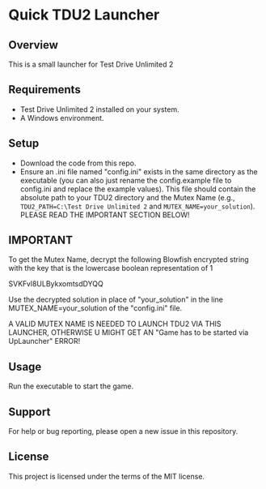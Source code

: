 # Quick TDU2 Launcher

## Overview

This is a small launcher for Test Drive Unlimited 2

## Requirements

- Test Drive Unlimited 2 installed on your system.
- A Windows environment.

## Setup

- Download the code from this repo.
- Ensure an .ini file named "config.ini" exists in the same directory as the executable (you can also just rename the config.example file to config.ini and replace the example values). This file should contain the absolute path to your TDU2 directory and the Mutex Name (e.g., `TDU2_PATH=C:\Test Drive Unlimited 2` and `MUTEX_NAME=your_solution`). PLEASE READ THE IMPORTANT SECTION BELOW!

## IMPORTANT

To get the Mutex Name, decrypt the following Blowfish encrypted string with the key that is the lowercase boolean representation of 1

SVKFvl8ULBykxomtsdDYQQ

Use the decrypted solution in place of "your_solution" in the line MUTEX_NAME=your_solution of the "config.ini" file.

A VALID MUTEX NAME IS NEEDED TO LAUNCH TDU2 VIA THIS LAUNCHER, OTHERWISE U MIGHT GET AN "Game has to be started via UpLauncher" ERROR!

## Usage

Run the executable to start the game.

## Support

For help or bug reporting, please open a new issue in this repository.

## License

This project is licensed under the terms of the MIT license.
